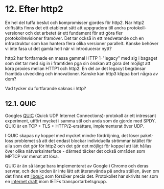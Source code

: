 # 12. Efter http2

En hel del tuffa beslut och kompromisser gjordes för http2. När http2
driftsätts finns det ett etablerat sätt att uppgradera till andra
protokoll-versioner och det arbetet är ett fundament för att göra fler
protokollrevisioner framöver. Det tar också in ett medvetande och en
infrastruktur som kan hantera flera olika versioner parallelt. Kanske behöver
vi inte fasa ut det gamla helt när vi introducerar nytt?

http2 har fortfarnade en massa gammal HTTP 1-"legacy" med sig i bagaget som
det tar med sig in i framtiden pga sin önskan att göra det möjligt att köra
proxies mellan HTTP1 och http2. En del av det legacyt begränsar framtida
utveckling och innovationer. Kanske kan http3 klippa bort några av dem?

Vad tycker du fortfarande saknas i http?

## 12.1. QUIC

Googles [QUIC](https://www.chromium.org/quic) (Quick UDP Internet
Connections)-protokoll är ett intressant experiment, utfört mycket i samma
stil och anda som de gjorde med SPDY. QUIC är en TCP + TLS + HTTP/2-ersättare,
implementerat över UDP.

I QUIC skapas ny koppel med mycket mindre fördröjning, det löser paket-loss
problemet så att det endast blockar individuella strömmar istället för alla
som det gör för http2 och det gör det möjligt för koppel att lätt hållas över
olika nätverksinterface - därmed täcker det också områden som MPTCP var menat
att lösa.

QUIC är än så länge bara implementerat av Google i Chrome och deras servrar,
och den koden är inte lätt att återanvända på andra ställen, även om det finns
ett [libquic](https://github.com/devsisters/libquic) som försöker precis det.
Protokollet har skrivits ner som en [internet
draft](https://tools.ietf.org/html/draft-tsvwg-quic-protocol-01) inom IETFs
transportarbetsgrupp.
